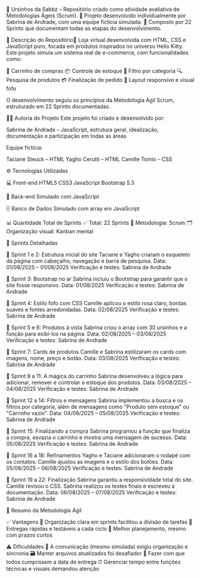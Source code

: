 🎀 Ursinhos da Sabbz – Repositório criado como atividade avaliativa de Metodologias Ágeis (Scrum).
🎀 Projeto desenvolvido individualmente por Sabrina de Andrade, com uma equipe fictícia simulada.
🎀 Composto por 22 Sprints que documentam todas as etapas do desenvolvimento.

🎀 Descrição do Repositório🎀
Loja virtual desenvolvida com HTML, CSS e JavaScript puro, focada em produtos inspirados no universo Hello Kitty.
Este projeto simula um sistema real de e-commerce, com funcionalidades como:

🧺 Carrinho de compras
📦 Controle de estoque
🎯 Filtro por categoria
🔍 Pesquisa de produtos
💳 Finalização de pedido
🎨 Layout responsivo e visual fofo

O desenvolvimento seguiu os princípios da Metodologia Ágil Scrum, estruturado em 22 Sprints documentadas.

👩‍💻 Autoria do Projeto
Este projeto foi criado e desenvolvido por:

Sabrina de Andrade – JavaScript, estrutura geral, idealização, documentação e participação em todas as áreas

Equipe fictícia:

Taciane Steuck – HTML
Yagho Cerutti – HTML
Camille Tomio – CSS

⚙️ Tecnologias Utilizadas

💻 Front-end
HTML5
CSS3
JavaScript
Bootstrap 5.3

🔧 Back-end
Simulado com JavaScript

🗄️ Banco de Dados
Simulado com array em JavaScript

📊 Quantidade Total de Sprints
✅ Total: 22 Sprints
📌 Metodologia: Scrum
🗂️ Organização visual: Kanban mental

🏁 Sprints Detalhadas

🎀 Sprint 1 e 2: Estrutura inicial do site
Taciane e Yagho criaram o esqueleto da página com cabeçalho, navegação e barra de pesquisa.
Data: 01/08/2025 – 01/08/2025
Verificação e testes: Sabrina de Andrade

🎀 Sprint 3: Bootstrap no ar
Sabrina incluiu o Bootstrap para garantir que o site fosse responsivo.
Data: 01/08/2025
Verificação e testes: Sabrina de Andrade

🎀 Sprint 4: Estilo fofo com CSS
Camille aplicou o estilo rosa claro, bordas suaves e fontes arredondadas.
Data: 02/08/2025
Verificação e testes: Sabrina de Andrade

🎀 Sprint 5 e 6: Produtos à vista
Sabrina criou o array com 30 ursinhos e a função para exibi-los na página.
Data: 02/08/2025 – 03/08/2025
Verificação e testes: Sabrina de Andrade

🎀 Sprint 7: Cards de produtos
Camille e Sabrina estilizaram os cards com imagens, nome, preço e botão.
Data: 03/08/2025
Verificação e testes: Sabrina de Andrade

🎀 Sprint 8 a 11: A mágica do carrinho
Sabrina desenvolveu a lógica para adicionar, remover e controlar o estoque dos produtos.
Data: 03/08/2025 – 04/08/2025
Verificação e testes: Sabrina de Andrade

🎀 Sprint 12 a 14: Filtros e mensagens
Sabrina implementou a busca e os filtros por categoria, além de mensagens como "Produto sem estoque" ou "Carrinho vazio".
Data: 04/08/2025 – 05/08/2025
Verificação e testes: Sabrina de Andrade

🎀 Sprint 15: Finalizando a compra
Sabrina programou a função que finaliza a compra, esvazia o carrinho e mostra uma mensagem de sucesso.
Data: 05/08/2025
Verificação e testes: Sabrina de Andrade

🎀 Sprint 16 a 18: Refinamentos
Yagho e Taciane adicionaram o rodapé com os contatos.
Camille ajustou as imagens e o estilo dos botões.
Data: 05/08/2025 – 06/08/2025
Verificação e testes: Sabrina de Andrade

🎀 Sprint 19 a 22: Finalização
Sabrina garantiu a responsividade total do site.
Camille revisou o CSS.
Sabrina realizou os testes finais e escreveu a documentação.
Data: 06/08/2025 – 07/08/2025
Verificação e testes: Sabrina de Andrade

🧠 Resumo da Metodologia Ágil

✅ Vantagens
📌 Organização clara em sprints facilitou a divisão de tarefas
🚀 Entregas rápidas e testáveis a cada ciclo
📅 Melhor planejamento, mesmo com prazos curtos

⚠️ Dificuldades
💬 A comunicação (mesmo simulada) exigiu organização e sincronia
🗃️ Manter arquivos atualizados foi desafiador
🎀 Fazer com que todos cumprissem a data de entrega
⏰ Gerenciar tempo entre funções técnicas e visuais demandou atenção

